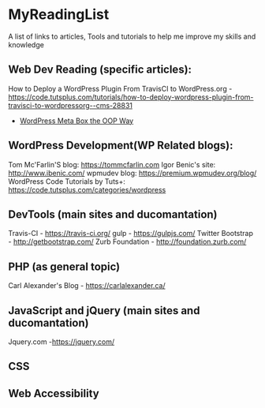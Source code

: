 # MyReadingList
A list of links to articles, Tools and tutorials to help me improve my skills and knowledge 

## Web Dev Reading (specific articles):
How to Deploy a WordPress Plugin From TravisCI to WordPress.org - https://code.tutsplus.com/tutorials/how-to-deploy-wordpress-plugin-from-travisci-to-wordpressorg--cms-28831
* [WordPress Meta Box the OOP Way](https://w3guy.com/wordpress-meta-box-oop/)
## WordPress Development(WP Related blogs):
Tom Mc'Farlin'S blog: https://tommcfarlin.com
Igor Benic's site: http://www.ibenic.com/
wpmudev blog: https://premium.wpmudev.org/blog/
WordPress Code Tutorials by Tuts+: https://code.tutsplus.com/categories/wordpress

## DevTools (main sites and ducomantation)
Travis-CI - https://travis-ci.org/
gulp - https://gulpjs.com/
Twitter Bootstrap - http://getbootstrap.com/
Zurb Foundation - http://foundation.zurb.com/

## PHP (as general topic)
Carl Alexander's Blog - https://carlalexander.ca/

## JavaScript and jQuery (main sites and ducomantation)
Jquery.com -https://jquery.com/


## CSS


## Web Accessibility
